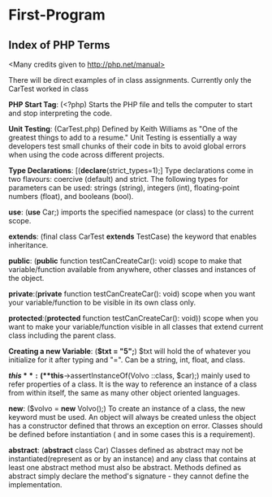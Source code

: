 # First-Program


## Index of PHP Terms

<!--Start of the index for PHP terms for group reference>
<The format we'll be using will be dictionary style. 
You have the term, then you add ":", then add an example 
of the termand the definition of the term-->


<Many credits given to http://php.net/manual>

There will be direct examples of in class assignments. 
Currently only the CarTest worked in class

**PHP Start Tag**: (<?php) Starts the PHP file and tells 
the computer to start and stop interpreting the code.

**Unit Testing**: (CarTest.php) Defined by Keith Williams 
as "One of the greatest things to add to a resume." 
Unit Testing is essentially a way developers test small chunks
of their code in bits to avoid global errors when using the code
across different projects.  

**Type Declarations**: [(**declare**(strict_types=1);] Type 
declarations come in two flavours: coercive (default) 
and strict. The following types for parameters can be 
used: strings (string), integers (int), floating-point 
numbers (float), and booleans (bool).

**use**: (**use** Car;) imports the specified namespace 
(or class) to the current scope. 

**extends**: (final class CarTest **extends** TestCase) 
the keyword that enables inheritance.  

**public**: (**public** function testCanCreateCar(): void) 
scope to make that variable/function available from 
anywhere, other classes and instances of the object.

**private**:(**private** function testCanCreateCar(): void) 
scope when you want your variable/function to be 
visible in its own class only.

**protected**:(**protected** function testCanCreateCar(): void)) 
scope when you want to make your variable/function visible 
in all classes that extend current class including the 
parent class.

**Creating a new Variable**: (**$txt = "5";**) $txt will hold the 
of whatever you initialize for it after typing and "=". 
Can be a string, int, float, and class.

**$this**: (**$this**->assertInstanceOf(Volvo ::class, $car);) 
mainly used to refer properties of a class. It is the 
way to reference an instance of a class from within 
itself, the same as many other object oriented languages.

**new**: ($volvo = **new** Volvo();) To create an instance 
of a class, the new keyword must be used. 
An object will always be created unless the object 
has a constructor defined that throws an exception on 
error. Classes should be defined before instantiation (
and in some cases this is a requirement).

**abstract**: (**abstract** class Car) Classes defined 
as abstract may not be instantiated(represent as or 
by an instance) and any class that contains at least 
one abstract method must also be abstract. Methods 
defined as abstract simply declare the method's 
signature - they cannot define the implementation.
                                 

  

 


         
         

